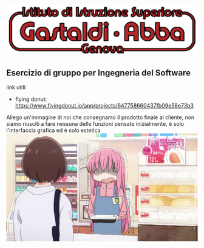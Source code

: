 <img src="HTML/header.png">

## Esercizio di gruppo per Ingegneria del Software

link utili: 
- flying donut: https://www.flyingdonut.io/app/projects/647758660437fb09e58e73b3 


Allego un'immagine di noi che consegnamo il prodotto finale al cliente, non siamo riusciti a fare nessuna delle funzioni pensate inizialmente, è solo l'interfaccia grafica ed è solo estetica
<img src="HTML/mzZ6Oe2.png">
